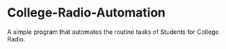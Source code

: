 # College-Radio-Automation
A simple program that automates the routine tasks of Students for College Radio.
